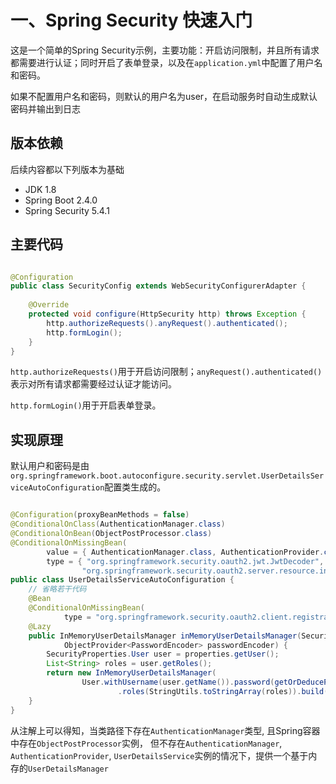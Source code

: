 # 一、Spring Security 快速入门

这是一个简单的Spring Security示例，主要功能：开启访问限制，并且所有请求都需要进行认证；同时开启了表单登录，以及在`application.yml`中配置了用户名和密码。

如果不配置用户名和密码，则默认的用户名为user，在启动服务时自动生成默认密码并输出到日志

## 版本依赖

后续内容都以下列版本为基础

- JDK 1.8
- Spring Boot 2.4.0
- Spring Security 5.4.1

## 主要代码

```java

@Configuration
public class SecurityConfig extends WebSecurityConfigurerAdapter {
    
    @Override
    protected void configure(HttpSecurity http) throws Exception {
        http.authorizeRequests().anyRequest().authenticated();
        http.formLogin();
    }
}

```

`http.authorizeRequests()`用于开启访问限制；`anyRequest().authenticated()`表示对所有请求都需要经过认证才能访问。

`http.formLogin()`用于开启表单登录。

## 实现原理

默认用户和密码是由`org.springframework.boot.autoconfigure.security.servlet.UserDetailsServiceAutoConfiguration`配置类生成的。

```java

@Configuration(proxyBeanMethods = false)
@ConditionalOnClass(AuthenticationManager.class)
@ConditionalOnBean(ObjectPostProcessor.class)
@ConditionalOnMissingBean(
		value = { AuthenticationManager.class, AuthenticationProvider.class, UserDetailsService.class },
		type = { "org.springframework.security.oauth2.jwt.JwtDecoder",
				"org.springframework.security.oauth2.server.resource.introspection.OpaqueTokenIntrospector" })
public class UserDetailsServiceAutoConfiguration {
    // 省略若干代码
    @Bean
	@ConditionalOnMissingBean(
			type = "org.springframework.security.oauth2.client.registration.ClientRegistrationRepository")
	@Lazy
	public InMemoryUserDetailsManager inMemoryUserDetailsManager(SecurityProperties properties,
			ObjectProvider<PasswordEncoder> passwordEncoder) {
		SecurityProperties.User user = properties.getUser();
		List<String> roles = user.getRoles();
		return new InMemoryUserDetailsManager(
				User.withUsername(user.getName()).password(getOrDeducePassword(user, passwordEncoder.getIfAvailable()))
						.roles(StringUtils.toStringArray(roles)).build());
	}
}

```

从注解上可以得知，当类路径下存在`AuthenticationManager`类型, 且Spring容器中存在`ObjectPostProcessor`实例，
但不存在`AuthenticationManager`, `AuthenticationProvider`, `UserDetailsService`实例的情况下，提供一个基于内存的`UserDetailsManager`

